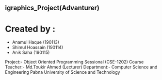 ## igraphics_Project(Advanturer)
# Created by :
* Anamul Haque (190113)
* Shimul Hoassain (190114)
* Anik Saha (190115)

Project:- Object Oriented Programming Sessional (CSE-1202)
Course Teacher:- Md.Toukir Ahmed (Lecturer)
Department:- Computer Science and Engineering
Pabna University of Science and Technology

